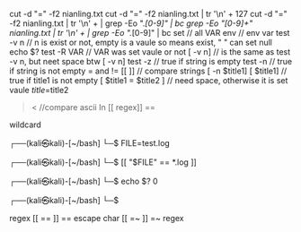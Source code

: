 cut -d "=" -f2 nianling.txt
cut -d "=" -f2 nianling.txt | tr '\n' +
127
cut -d "=" -f2 nianling.txt | tr '\n' + | grep -Eo ".*[0-9]" | bc
grep -Eo "[0-9]+" nianling.txt | tr '\n' + | grep -Eo ".*[0-9]" | bc
set // all VAR
env // env var
test -v n // n is exist or not, empty is a vaule so means exist, " " can set null
echo $? 
test -R  VAR // VAR was set vaule or not
[ -v n] // is the same as test -v n, but neet space btw [ -v n]
test -z // true if string is empty
test -n  // true if string is not empty
= and !=  [[ ]]  // compare strings
[ -n $title1] [ $title1]  //  true if title1 is not empty
[ $title1 = $title2 ] // need space, otherwise it is set vaule $title=$title2
> <  //compare ascii
In [[ regex]] ==

wildcard 

┌──(kali㉿kali)-[~/bash]
└─$ FILE=test.log

┌──(kali㉿kali)-[~/bash]
└─$ [[ "$FILE" == *.log ]]

┌──(kali㉿kali)-[~/bash]
└─$ echo $?
0

┌──(kali㉿kali)-[~/bash]
└─$ 

regex
[[ ==  ]]  == escape char
[[ =~ ]]   =~ regex


